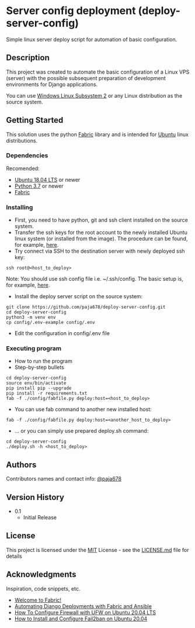# Server config deployment (deploy-server-config)

Simple linux server deploy script for automation of basic configuration.

## Description

This project was created to automate the basic configuration of a Linux VPS (server) with the possible subsequent preparation of development environments for Django applications.

You can use [Windows Linux Subsystem 2](https://docs.microsoft.com/en-us/windows/wsl/install) or any Linux distribution as the source system.

## Getting Started

This solution uses the python [Fabric](https://www.fabfile.org/) library and is intended for [Ubuntu](https://ubuntu.com/) linux distributions.

### Dependencies

Recomended: 
* [Ubuntu 18.04 LTS](https://ubuntu.com/) or newer
* [Python 3.7](https://www.python.org/) or newer
* [Fabric](https://www.fabfile.org/)

### Installing

* First, you need to have python, git and ssh client installed on the source system.
* Transfer the ssh keys for the root account to the newly installed Ubuntu linux system (or installed from the image). The procedure can be found, for example, [here](https://www.digitalocean.com/community/tutorials/how-to-set-up-ssh-keys-on-ubuntu-1804).
* Try connect via SSH to the destination server with newly deployed ssh key:
```
ssh root@<host_to_deploy>
```
Note: You should use ssh config file i.e. ~/.ssh/config. The basic setup is, for example, [here](https://linuxize.com/post/using-the-ssh-config-file/).

* Install the deploy server script on the source system:
```
git clone https://github.com/paja678/deploy-server-config.git
cd deploy-server-config
python3 -m venv env
cp config/.env-example config/.env
```
* Edit the configuration in config/.env file

### Executing program

* How to run the program
* Step-by-step bullets
```
cd deploy-server-config
source env/bin/activate
pip install pip --upgrade
pip install -r requirements.txt
fab -f ./config/fabfile.py deploy:host=<host_to_deploy>
```
* You can use fab command to another new installed host:
```
fab -f ./config/fabfile.py deploy:host=<another_host_to_deploy>
```
* ... or you can simply use prepared deploy.sh command:
```
cd deploy-server-config
./deploy.sh -h <host_to_deploy>
```
## Authors

Contributors names and contact info:
[@paja678](https://paja678.github.io)

## Version History

* 0.1
    * Initial Release

## License

This project is licensed under the [MIT](https://opensource.org/licenses/MIT) License - see the [LICENSE.md](https://github.com/paja678/deploy-server/blob/master/LICENSE.md) file for details

## Acknowledgments

Inspiration, code snippets, etc.
* [Welcome to Fabric!](https://www.fabfile.org/)
* [Automating Django Deployments with Fabric and Ansible](https://realpython.com/automating-django-deployments-with-fabric-and-ansible/)
* [How To Configure Firewall with UFW on Ubuntu 20.04 LTS](https://www.cyberciti.biz/faq/how-to-configure-firewall-with-ufw-on-ubuntu-20-04-lts/)
* [How to Install and Configure Fail2ban on Ubuntu 20.04](https://www.rosehosting.com/blog/how-to-install-and-configure-fail2ban-on-ubuntu-20-04/)
